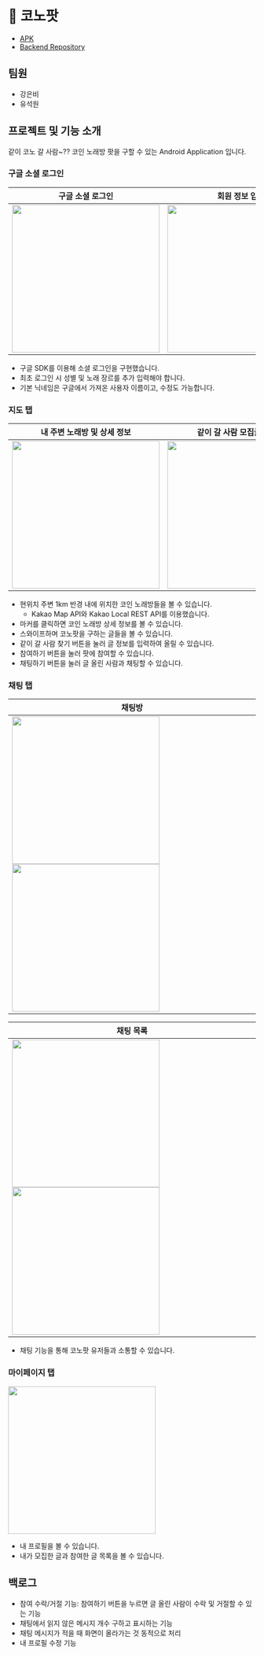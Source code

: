 # 🎤 코노팟

- [APK](https://drive.google.com/file/d/1L8XsUzTsK3z9Dnn7XE95RTjSZIxI1ZPa/view?usp=sharing)
- [Backend Repository](https://github.com/cactus-y/madcamp_week2_back)

## 팀원

- 강은비
- 유석원

## 프로젝트 및 기능 소개

같이 코노 갈 사람~?? 코인 노래방 팟을 구할 수 있는 Android Application 입니다.

### 구글 소셜 로그인

|구글 소셜 로그인 |회원 정보 입력|
|:---:|:---:|
| <img src="https://github.com/cactus-y/madcamp_week2_front/assets/89760088/cf9eb0c7-282b-4f24-a3f6-ce67b18c5507" width="300" style="object-fit:cover;" /> | <img src="https://github.com/cactus-y/madcamp_week2_front/assets/89760088/a3456c8a-3fa9-4e83-b58a-0c3f36522f91" width="300" style="object-fit:cover;" />|
- 구글 SDK를 이용해 소셜 로그인을 구현했습니다.
- 최초 로그인 시 성별 및 노래 장르를 추가 입력해야 합니다.
- 기본 닉네임은 구글에서 가져온 사용자 이름이고, 수정도 가능합니다.

### 지도 탭

|내 주변 노래방 및 상세 정보|같이 갈 사람 모집글 올리기| 모집글 조회 |
|--|--|--|
| <img src="https://github.com/cactus-y/madcamp_week2_front/assets/89760088/e3a7c4c7-92e9-49bf-ad6c-f77b7a522caf" width="300" style="object-fit:cover;"  /> | <img src="https://github.com/cactus-y/madcamp_week2_front/assets/89760088/f928e551-7ce5-4411-8ea9-2a6fb9f89aea" width="300" style="object-fit:cover;" /> | <img src="https://github.com/cactus-y/madcamp_week2_front/assets/89760088/5fd18465-c967-45c1-87b1-f0a44077d0de" width="300" style="object-fit:cover;" /> |

- 현위치 주변 1km 반경 내에 위치한 코인 노래방들을 볼 수 있습니다.
  - Kakao Map API와 Kakao Local REST API를 이용했습니다.
- 마커를 클릭하면 코인 노래방 상세 정보를 볼 수 있습니다.
- 스와이프하며 코노팟을 구하는 글들을 볼 수 있습니다.
- 같이 갈 사람 찾기 버튼을 눌러 글 정보를 입력하여 올릴 수 있습니다.
- 참여하기 버튼을 눌러 팟에 참여할 수 있습니다.
- 채팅하기 버튼을 눌러 글 올린 사람과 채팅할 수 있습니다.

### 채팅 탭
|채팅방|
|---|
|<img src="https://github.com/cactus-y/madcamp_week2_front/assets/89760088/742386c7-74b0-486f-959e-4c7030feb1eb" width="300" style="object-fit:cover;" /> <img src="https://github.com/cactus-y/madcamp_week2_front/assets/89760088/c8e23e67-7b30-45c9-8e0d-6ee5945451c4" width="300" style="object-fit:cover;" />|

|채팅 목록|
|--|
| <img src="https://github.com/cactus-y/madcamp_week2_front/assets/89760088/4151c05f-b8bb-465d-b686-81be18fc7483" width="300" style="object-fit:cover;" /> <img src="https://github.com/cactus-y/madcamp_week2_front/assets/89760088/58839bb5-0119-4cc8-93f4-8ce7fc9bf630" width="300" style="object-fit:cover;" />|

- 채팅 기능을 통해 코노팟 유저들과 소통할 수 있습니다.

### 마이페이지 탭

<img src="https://github.com/cactus-y/madcamp_week2_front/assets/89760088/5064310c-5f49-4559-94e0-45967cad852e" width="300" style="object-fit:cover;"  />

- 내 프로필을 볼 수 있습니다.
- 내가 모집한 글과 참여한 글 목록을 볼 수 있습니다.

## 백로그

- 참여 수락/거절 기능: 참여하기 버튼을 누르면 글 올린 사람이 수락 및 거절할 수 있는 기능
- 채팅에서 읽지 않은 메시지 개수 구하고 표시하는 기능
- 채팅 메시지가 적을 때 화면이 올라가는 것 동적으로 처리
- 내 프로필 수정 기능

